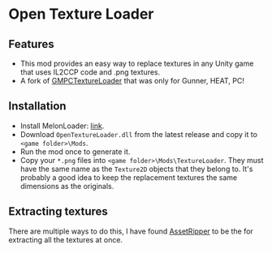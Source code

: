 # Open Texture Loader

## Features
- This mod provides an easy way to replace textures in any Unity game that uses IL2CCP code and .png textures.
- A fork of [GMPCTextureLoader](https://github.com/Andrix44/GMPCTextureLoader) that was only for Gunner, HEAT, PC!

## Installation
- Install MelonLoader: [link](https://github.com/LavaGang/MelonLoader.Installer/blob/master/README.md#how-to-install-re-install-or-update-melonloader).
- Download `OpenTextureLoader.dll` from the latest release and copy it to `<game folder>\Mods`.
- Run the mod once to generate it.
- Copy your `*.png` files into `<game folder>\Mods\TextureLoader`. They must have the same name as the `Texture2D` objects that they belong to. It's probably a good idea to keep the replacement textures the same dimensions as the originals.

## Extracting textures
There are multiple ways to do this, I have found [AssetRipper](https://github.com/AssetRipper/AssetRipper) to be the for extracting all the textures at once.
